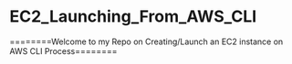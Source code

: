 # EC2_Launching_From_AWS_CLI
========Welcome to my Repo on Creating/Launch an EC2 instance on AWS CLI Process========
